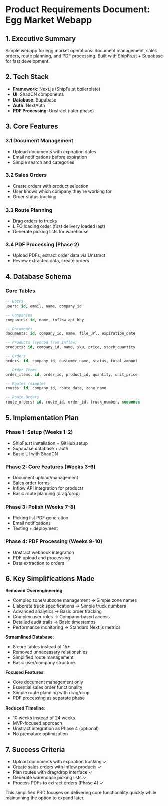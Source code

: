 # Product Requirements Document: Egg Market Webapp

## 1. Executive Summary

Simple webapp for egg market operations: document management, sales orders, route planning, and PDF processing. Built with ShipFa.st + Supabase for fast development.

## 2. Tech Stack

- **Framework**: Next.js (ShipFa.st boilerplate)
- **UI**: ShadCN components
- **Database**: Supabase
- **Auth**: NextAuth
- **PDF Processing**: Unstract (later phase)

## 3. Core Features

### 3.1 Document Management
- Upload documents with expiration dates
- Email notifications before expiration
- Simple search and categories

### 3.2 Sales Orders
- Create orders with product selection
- User knows which company they're working for
- Order status tracking

### 3.3 Route Planning
- Drag orders to trucks
- LIFO loading order (first delivery loaded last)
- Generate picking lists for warehouse

### 3.4 PDF Processing (Phase 2)
- Upload PDFs, extract order data via Unstract
- Review extracted data, create orders

## 4. Database Schema

### Core Tables
```sql
-- Users
users: id, email, name, company_id

-- Companies
companies: id, name, inflow_api_key

-- Documents
documents: id, company_id, name, file_url, expiration_date

-- Products (synced from Inflow)
products: id, company_id, name, sku, price, stock_quantity

-- Orders
orders: id, company_id, customer_name, status, total_amount

-- Order Items
order_items: id, order_id, product_id, quantity, unit_price

-- Routes (simple)
routes: id, company_id, route_date, zone_name

-- Route Orders
route_orders: id, route_id, order_id, truck_number, sequence
```

## 5. Implementation Plan

### Phase 1: Setup (Weeks 1-2)
- ShipFa.st installation + GitHub setup
- Supabase database + auth
- Basic UI with ShadCN

### Phase 2: Core Features (Weeks 3-6)
- Document upload/management
- Sales order forms
- Inflow API integration for products
- Basic route planning (drag/drop)

### Phase 3: Polish (Weeks 7-8)
- Picking list PDF generation
- Email notifications
- Testing + deployment

### Phase 4: PDF Processing (Weeks 9-10)
- Unstract webhook integration
- PDF upload and processing
- Data extraction to orders

## 6. Key Simplifications Made

**Removed Overengineering**:
- Complex zone/subzone management → Simple zone names
- Elaborate truck specifications → Simple truck numbers
- Advanced analytics → Basic order tracking
- Complex user roles → Company-based access
- Detailed audit trails → Basic timestamps
- Performance monitoring → Standard Next.js metrics

**Streamlined Database**:
- 8 core tables instead of 15+
- Removed unnecessary relationships
- Simplified route management
- Basic user/company structure

**Focused Features**:
- Core document management only
- Essential sales order functionality
- Simple route planning with drag/drop
- PDF processing as separate phase

**Reduced Timeline**:
- 10 weeks instead of 24 weeks
- MVP-focused approach
- Unstract integration as Phase 4 (optional)
- No premature optimization

## 7. Success Criteria

- Upload documents with expiration tracking ✓
- Create sales orders with Inflow products ✓
- Plan routes with drag/drop interface ✓
- Generate warehouse picking lists ✓
- Process PDFs to extract orders (Phase 4) ✓

This simplified PRD focuses on delivering core functionality quickly while maintaining the option to expand later.